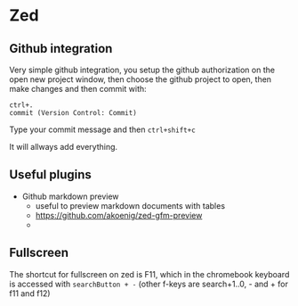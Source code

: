 Zed
===

Github integration
------------------

Very simple github integration, you setup the github authorization on the open new project window, then choose the github project to open, then make changes and then commit with:

    ctrl+.
    commit (Version Control: Commit)

Type your commit message and then ```ctrl+shift+c```

It will allways add everything.

Useful plugins
--------------

- Github markdown preview
    - useful to preview markdown documents with tables 
    - https://github.com/akoenig/zed-gfm-preview 
    - 

Fullscreen
----------

The shortcut for fullscreen on zed is F11, which in the chromebook keyboard is accessed with ```searchButton + -``` (other f-keys are search+1..0, - and + for f11 and f12)